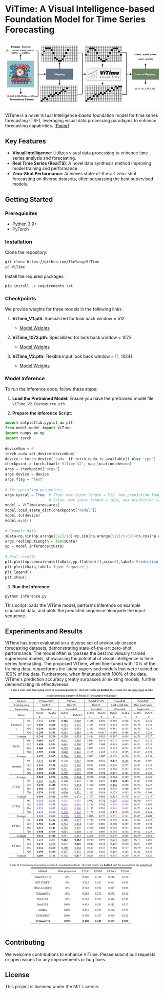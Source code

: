 
# ViTime: A Visual Intelligence-based Foundation Model for Time Series Forecasting 

![ViTime Architecture](Architecture.png)

ViTime is a novel Visual Intelligence-based foundation model for time series forecasting (TSF), leveraging visual data processing paradigms to enhance forecasting capabilities.
[[Paper](https://arxiv.org/abs/2407.07311)]
## Key Features

- **Visual Intelligence**: Utilizes visual data processing to enhance time series analysis and forecasting.
- **Real Time Series (RealTS)**: A novel data synthesis method improving model training and performance.
- **Zero-Shot Performance**: Achieves state-of-the-art zero-shot forecasting on diverse datasets, often surpassing the best supervised models.

## Getting Started

### Prerequisites

- Python 3.9+
- PyTorch


### Installation

Clone the repository:

```bash
git clone https://github.com/IkeYang/ViTime
cd ViTime
```

Install the required packages:

```bash
pip install -r requirements.txt
```

### Checkpoints
We provide weights for three models in the following links:

1. **ViTime_V1.pth**: Specialized for look back window = 512
   - [Model Weights](https://drive.google.com/file/d/1JfrK62y4iTd1f8F_xNU6e3fARwpuRwhJ/view?usp=sharing)

2. **ViTime_1072.pth**: Specialized for look back window = 1072
   - [Model Weights](https://drive.google.com/file/d/17Sn40KR87Vb5YEh7ysN5Z1gm4CiWd_jy/view?usp=sharing)

3. **ViTime_V2.pth**: Flexible input look back window = [1, 1024]
   - [Model Weights](https://drive.google.com/file/d/1kwfvmibEW9u5A_ybYWE2gNZyE9khYs7f/view?usp=sharing)

### Model Inference

To run the inference code, follow these steps:

1. **Load the Pretrained Model**: Ensure you have the pretrained model file `ViTime_V2_Opensource.pth`.

2. **Prepare the Inference Script**:

```python
import matplotlib.pyplot as plt
from model.model import ViTime
import numpy as np
import torch

deviceNum = 0
torch.cuda.set_device(deviceNum)
device = torch.device('cuda' if torch.cuda.is_available() else 'cpu')
checkpoint = torch.load(r'ViTime_V2', map_location=device)
args = checkpoint['args']
args.device = device
args.flag = 'test'

# Set upscaling parameters
args.upscal = True  # True: max input length = 512, max prediction length = 720
                    # False: max input length = 1024, max prediction length = 1440
model = ViTime(args=args)
model.load_state_dict(checkpoint['model'])
model.to(device)
model.eval()

# Example data
xData=np.sin(np.arange(512)/10)+np.sin(np.arange(512)/5+50)+np.cos(np.arange(512)+50)
args.realInputLength = len(xData)
yp = model.inference(xData)

# Plot results
plt.plot(np.concatenate([xData,yp.flatten()],axis=0),label='Prediction')
plt.plot(xData,label='Input Sequence')
plt.legend()
plt.show()
```

3. **Run the Inference**:

```bash
python inference.py
```

This script loads the ViTime model, performs inference on example sinusoidal data, and plots the predicted sequence alongside the input sequence.

## Experiments and Results

ViTime has been evaluated on a diverse set of previously unseen forecasting datasets, demonstrating state-of-the-art zero-shot performance. The model often surpasses the best individually trained supervised models, showcasing the potential of visual intelligence in time series forecasting.
The proposed ViTime, when fine-tuned with 10% of the training data, outperforms the latest supervised models that were trained on 100% of the data. Furthermore, when finetuned with 100% of the data, ViTime's prediction accuracy greatly surpasses all existing models, further demonstrating its effectiveness.
![zero-shot](zeroshot.png)
![fine-tune](finetune.png)
## Contributing

We welcome contributions to enhance ViTime. Please submit pull requests or open issues for any improvements or bug fixes.

## License

This project is licensed under the MIT License.



